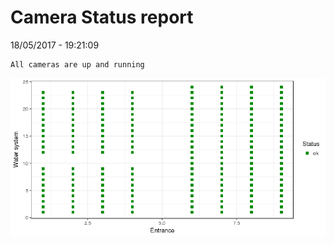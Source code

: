 Camera Status report
================
18/05/2017 - 19:21:09

    All cameras are up and running

![](camreport_files/figure-markdown_github/unnamed-chunk-2-1.png)

